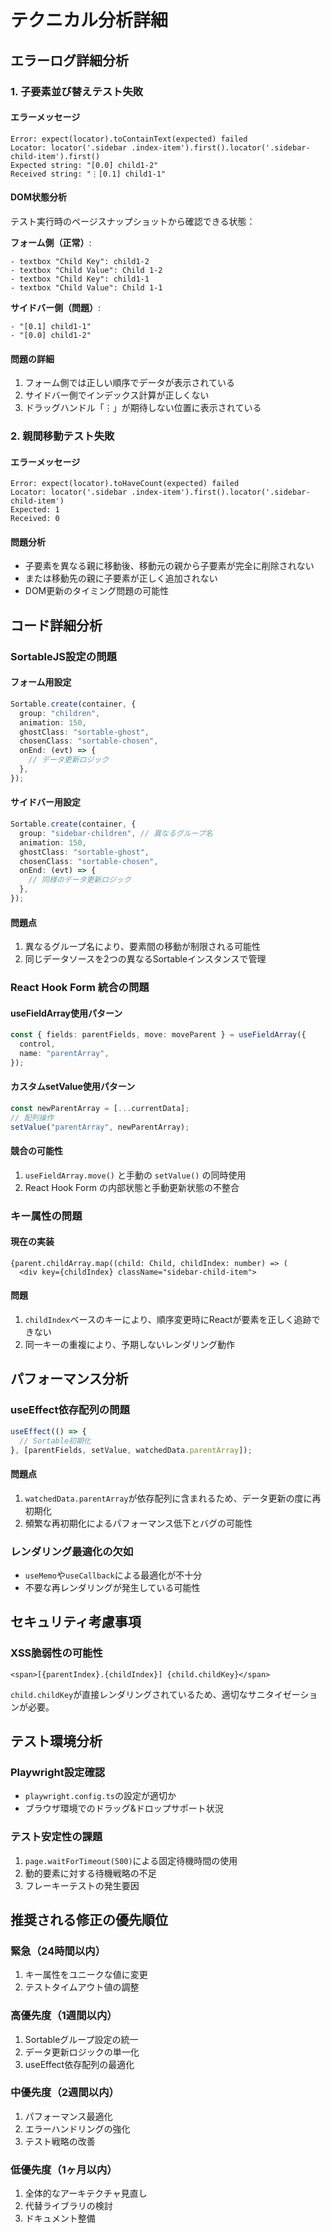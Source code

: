 # テクニカル分析詳細

## エラーログ詳細分析

### 1. 子要素並び替えテスト失敗

#### エラーメッセージ

```
Error: expect(locator).toContainText(expected) failed
Locator: locator('.sidebar .index-item').first().locator('.sidebar-child-item').first()
Expected string: "[0.0] child1-2"
Received string: "⋮[0.1] child1-1"
```

#### DOM状態分析

テスト実行時のページスナップショットから確認できる状態：

**フォーム側（正常）**:

```
- textbox "Child Key": child1-2
- textbox "Child Value": Child 1-2
- textbox "Child Key": child1-1  
- textbox "Child Value": Child 1-1
```

**サイドバー側（問題）**:

```
- "[0.1] child1-1"
- "[0.0] child1-2" 
```

#### 問題の詳細

1. フォーム側では正しい順序でデータが表示されている
2. サイドバー側でインデックス計算が正しくない
3. ドラッグハンドル「⋮」が期待しない位置に表示されている

### 2. 親間移動テスト失敗

#### エラーメッセージ

```
Error: expect(locator).toHaveCount(expected) failed
Locator: locator('.sidebar .index-item').first().locator('.sidebar-child-item')
Expected: 1
Received: 0
```

#### 問題分析

- 子要素を異なる親に移動後、移動元の親から子要素が完全に削除されない
- または移動先の親に子要素が正しく追加されない
- DOM更新のタイミング問題の可能性

## コード詳細分析

### SortableJS設定の問題

#### フォーム用設定

```typescript
Sortable.create(container, {
  group: "children",
  animation: 150,
  ghostClass: "sortable-ghost",
  chosenClass: "sortable-chosen",
  onEnd: (evt) => {
    // データ更新ロジック
  },
});
```

#### サイドバー用設定  

```typescript
Sortable.create(container, {
  group: "sidebar-children", // 異なるグループ名
  animation: 150,
  ghostClass: "sortable-ghost", 
  chosenClass: "sortable-chosen",
  onEnd: (evt) => {
    // 同様のデータ更新ロジック
  },
});
```

#### 問題点

1. 異なるグループ名により、要素間の移動が制限される可能性
2. 同じデータソースを2つの異なるSortableインスタンスで管理

### React Hook Form 統合の問題

#### useFieldArray使用パターン

```typescript
const { fields: parentFields, move: moveParent } = useFieldArray({
  control,
  name: "parentArray",
});
```

#### カスタムsetValue使用パターン

```typescript
const newParentArray = [...currentData];
// 配列操作
setValue("parentArray", newParentArray);
```

#### 競合の可能性

1. `useFieldArray.move()` と手動の `setValue()` の同時使用
2. React Hook Form の内部状態と手動更新状態の不整合

### キー属性の問題

#### 現在の実装

```tsx
{parent.childArray.map((child: Child, childIndex: number) => (
  <div key={childIndex} className="sidebar-child-item">
```

#### 問題

1. `childIndex`ベースのキーにより、順序変更時にReactが要素を正しく追跡できない
2. 同一キーの重複により、予期しないレンダリング動作

## パフォーマンス分析

### useEffect依存配列の問題

```typescript
useEffect(() => {
  // Sortable初期化
}, [parentFields, setValue, watchedData.parentArray]);
```

#### 問題点

1. `watchedData.parentArray`が依存配列に含まれるため、データ更新の度に再初期化
2. 頻繁な再初期化によるパフォーマンス低下とバグの可能性

### レンダリング最適化の欠如

- `useMemo`や`useCallback`による最適化が不十分
- 不要な再レンダリングが発生している可能性

## セキュリティ考慮事項

### XSS脆弱性の可能性

```tsx
<span>[{parentIndex}.{childIndex}] {child.childKey}</span>
```

`child.childKey`が直接レンダリングされているため、適切なサニタイゼーションが必要。

## テスト環境分析

### Playwright設定確認

- `playwright.config.ts`の設定が適切か
- ブラウザ環境でのドラッグ&ドロップサポート状況

### テスト安定性の課題

1. `page.waitForTimeout(500)`による固定待機時間の使用
2. 動的要素に対する待機戦略の不足
3. フレーキーテストの発生要因

## 推奨される修正の優先順位

### 緊急（24時間以内）

1. キー属性をユニークな値に変更
2. テストタイムアウト値の調整

### 高優先度（1週間以内）  

1. Sortableグループ設定の統一
2. データ更新ロジックの単一化
3. useEffect依存配列の最適化

### 中優先度（2週間以内）

1. パフォーマンス最適化
2. エラーハンドリングの強化
3. テスト戦略の改善

### 低優先度（1ヶ月以内）

1. 全体的なアーキテクチャ見直し
2. 代替ライブラリの検討
3. ドキュメント整備
